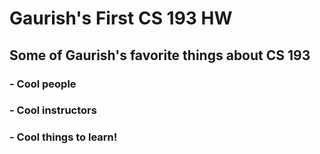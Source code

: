 # Gaurish's First CS 193 HW

## Some of Gaurish's favorite things about CS 193
### - Cool people
### - Cool instructors
### - Cool things to learn!
